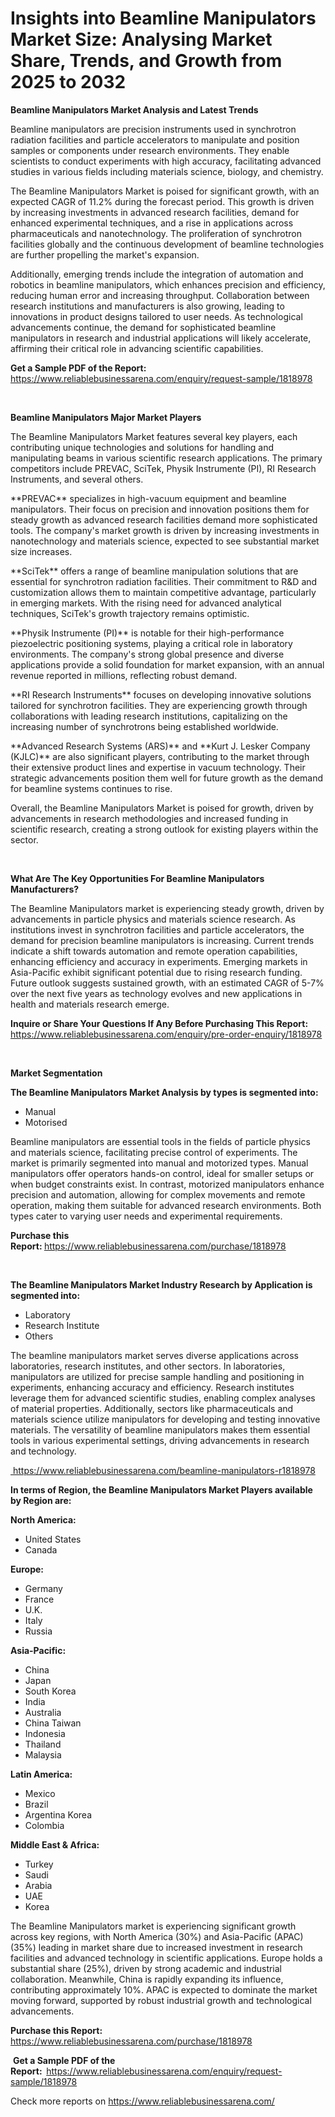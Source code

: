 <p><h1>Insights into Beamline Manipulators Market Size: Analysing Market Share, Trends, and Growth from 2025 to 2032</h1></p><p><strong>Beamline Manipulators Market Analysis and Latest Trends</strong></p>
<p><p>Beamline manipulators are precision instruments used in synchrotron radiation facilities and particle accelerators to manipulate and position samples or components under research environments. They enable scientists to conduct experiments with high accuracy, facilitating advanced studies in various fields including materials science, biology, and chemistry.</p><p>The Beamline Manipulators Market is poised for significant growth, with an expected CAGR of 11.2% during the forecast period. This growth is driven by increasing investments in advanced research facilities, demand for enhanced experimental techniques, and a rise in applications across pharmaceuticals and nanotechnology. The proliferation of synchrotron facilities globally and the continuous development of beamline technologies are further propelling the market's expansion. </p><p>Additionally, emerging trends include the integration of automation and robotics in beamline manipulators, which enhances precision and efficiency, reducing human error and increasing throughput. Collaboration between research institutions and manufacturers is also growing, leading to innovations in product designs tailored to user needs. As technological advancements continue, the demand for sophisticated beamline manipulators in research and industrial applications will likely accelerate, affirming their critical role in advancing scientific capabilities.</p></p>
<p><strong>Get a Sample PDF of the Report:&nbsp;</strong> <a href="https://www.reliablebusinessarena.com/enquiry/request-sample/1818978?utm_campaign=2527&utm_medium=2&utm_source=Github&utm_content=ia&utm_term=12042025&utm_id=beamline-manipulators">https://www.reliablebusinessarena.com/enquiry/request-sample/1818978</a></p>
<p>&nbsp;</p>
<p><strong>Beamline Manipulators Major Market Players</strong></p>
<p><p>The Beamline Manipulators Market features several key players, each contributing unique technologies and solutions for handling and manipulating beams in various scientific research applications. The primary competitors include PREVAC, SciTek, Physik Instrumente (PI), RI Research Instruments, and several others.</p><p>**PREVAC** specializes in high-vacuum equipment and beamline manipulators. Their focus on precision and innovation positions them for steady growth as advanced research facilities demand more sophisticated tools. The company's market growth is driven by increasing investments in nanotechnology and materials science, expected to see substantial market size increases.</p><p>**SciTek** offers a range of beamline manipulation solutions that are essential for synchrotron radiation facilities. Their commitment to R&D and customization allows them to maintain competitive advantage, particularly in emerging markets. With the rising need for advanced analytical techniques, SciTek's growth trajectory remains optimistic.</p><p>**Physik Instrumente (PI)** is notable for their high-performance piezoelectric positioning systems, playing a critical role in laboratory environments. The company's strong global presence and diverse applications provide a solid foundation for market expansion, with an annual revenue reported in millions, reflecting robust demand.</p><p>**RI Research Instruments** focuses on developing innovative solutions tailored for synchrotron facilities. They are experiencing growth through collaborations with leading research institutions, capitalizing on the increasing number of synchrotrons being established worldwide.</p><p>**Advanced Research Systems (ARS)** and **Kurt J. Lesker Company (KJLC)** are also significant players, contributing to the market through their extensive product lines and expertise in vacuum technology. Their strategic advancements position them well for future growth as the demand for beamline systems continues to rise.</p><p>Overall, the Beamline Manipulators Market is poised for growth, driven by advancements in research methodologies and increased funding in scientific research, creating a strong outlook for existing players within the sector.</p></p>
<p>&nbsp;</p>
<p><strong>What Are The Key Opportunities For Beamline Manipulators Manufacturers?</strong></p>
<p><p>The Beamline Manipulators market is experiencing steady growth, driven by advancements in particle physics and materials science research. As institutions invest in synchrotron facilities and particle accelerators, the demand for precision beamline manipulators is increasing. Current trends indicate a shift towards automation and remote operation capabilities, enhancing efficiency and accuracy in experiments. Emerging markets in Asia-Pacific exhibit significant potential due to rising research funding. Future outlook suggests sustained growth, with an estimated CAGR of 5-7% over the next five years as technology evolves and new applications in health and materials research emerge.</p></p>
<p><strong>Inquire or Share Your Questions If Any Before Purchasing This Report:</strong> <a href="https://www.reliablebusinessarena.com/enquiry/pre-order-enquiry/1818978?utm_campaign=2527&utm_medium=2&utm_source=Github&utm_content=ia&utm_term=12042025&utm_id=beamline-manipulators">https://www.reliablebusinessarena.com/enquiry/pre-order-enquiry/1818978</a></p>
<p>&nbsp;</p>
<p><strong>Market Segmentation</strong></p>
<p><strong>The Beamline Manipulators Market Analysis by types is segmented into:</strong></p>
<p><ul><li>Manual</li><li>Motorised</li></ul></p>
<p><p>Beamline manipulators are essential tools in the fields of particle physics and materials science, facilitating precise control of experiments. The market is primarily segmented into manual and motorized types. Manual manipulators offer operators hands-on control, ideal for smaller setups or when budget constraints exist. In contrast, motorized manipulators enhance precision and automation, allowing for complex movements and remote operation, making them suitable for advanced research environments. Both types cater to varying user needs and experimental requirements.</p></p>
<p><strong>Purchase this Report:&nbsp;</strong><a href="https://www.reliablebusinessarena.com/purchase/1818978?utm_campaign=2527&utm_medium=2&utm_source=Github&utm_content=ia&utm_term=12042025&utm_id=beamline-manipulators">https://www.reliablebusinessarena.com/purchase/1818978</a></p>
<p>&nbsp;</p>
<p><strong>The Beamline Manipulators Market Industry Research by Application is segmented into:</strong></p>
<p><ul><li>Laboratory</li><li>Research Institute</li><li>Others</li></ul></p>
<p><p>The beamline manipulators market serves diverse applications across laboratories, research institutes, and other sectors. In laboratories, manipulators are utilized for precise sample handling and positioning in experiments, enhancing accuracy and efficiency. Research institutes leverage them for advanced scientific studies, enabling complex analyses of material properties. Additionally, sectors like pharmaceuticals and materials science utilize manipulators for developing and testing innovative materials. The versatility of beamline manipulators makes them essential tools in various experimental settings, driving advancements in research and technology.</p></p>
<p><a href="https://www.reliablebusinessarena.com/beamline-manipulators-r1818978?utm_campaign=2527&utm_medium=2&utm_source=Github&utm_content=ia&utm_term=12042025&utm_id=beamline-manipulators">&nbsp;https://www.reliablebusinessarena.com/beamline-manipulators-r1818978</a></p>
<p><strong>In terms of Region, the Beamline Manipulators Market Players available by Region are:</strong></p>
<p>
    <p> <strong> North America: </strong>
        <ul>
            <li>United States</li>
            <li>Canada</li>
        </ul>
        </p> 
    <p> <strong> Europe: </strong>
        <ul>
            <li>Germany</li>
            <li>France</li>
            <li>U.K.</li>
            <li>Italy</li>
            <li>Russia</li>
        </ul>
        </p> 
    <p> <strong> Asia-Pacific: </strong>
        <ul>
            <li>China</li>
            <li>Japan</li>
            <li>South Korea</li>
            <li>India</li>
            <li>Australia</li>
            <li>China Taiwan</li>
            <li>Indonesia</li>
            <li>Thailand</li>
            <li>Malaysia</li>
        </ul>
        </p> 
    <p> <strong> Latin America: </strong>
        <ul>
            <li>Mexico</li>
            <li>Brazil</li>
            <li>Argentina Korea</li>
            <li>Colombia</li>
        </ul>
        </p> 
    <p> <strong> Middle East & Africa: </strong>
        <ul>
            <li>Turkey</li>
            <li>Saudi</li>
            <li>Arabia</li>
            <li>UAE</li>
            <li>Korea</li>
        </ul>
    </p>
    </p>
<p><p>The Beamline Manipulators market is experiencing significant growth across key regions, with North America (30%) and Asia-Pacific (APAC) (35%) leading in market share due to increased investment in research facilities and advanced technology in scientific applications. Europe holds a substantial share (25%), driven by strong academic and industrial collaboration. Meanwhile, China is rapidly expanding its influence, contributing approximately 10%. APAC is expected to dominate the market moving forward, supported by robust industrial growth and technological advancements.</p></p>
<p><strong>Purchase this Report: </strong><a href="https://www.reliablebusinessarena.com/purchase/1818978?utm_campaign=2527&utm_medium=2&utm_source=Github&utm_content=ia&utm_term=12042025&utm_id=beamline-manipulators">https://www.reliablebusinessarena.com/purchase/1818978</a></p>
<p>&nbsp;<strong>Get a Sample PDF of the Report:&nbsp;&nbsp;</strong><a href="https://www.reliablebusinessarena.com/enquiry/request-sample/1818978?utm_campaign=2527&utm_medium=2&utm_source=Github&utm_content=ia&utm_term=12042025&utm_id=beamline-manipulators">https://www.reliablebusinessarena.com/enquiry/request-sample/1818978</a></p>
<p><strong></strong></p>
<p>Check more reports on <a href="https://www.reliablebusinessarena.com/?utm_campaign=2527&utm_medium=2&utm_source=Github&utm_content=ia&utm_term=12042025&utm_id=beamline-manipulators">https://www.reliablebusinessarena.com/</a></p>